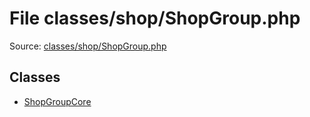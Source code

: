 File classes/shop/ShopGroup.php
=========

Source: [classes/shop/ShopGroup.php](https://github.com/PrestaShop/PrestaShop/blob/1.6.0.7/classes/shop/ShopGroup.php)


Classes
-------

* [ShopGroupCore](class.ShopGroupCore.md)


